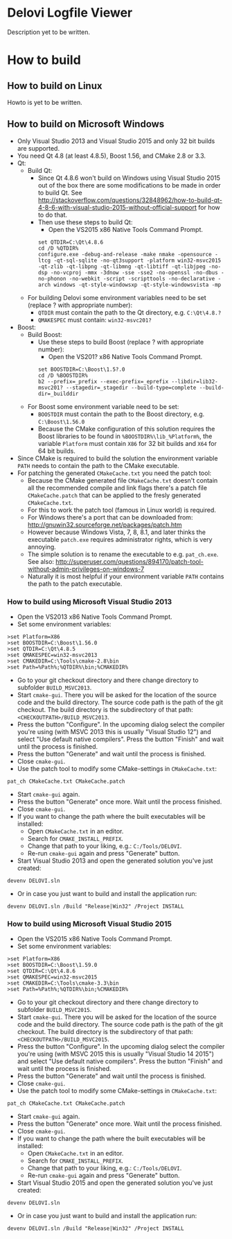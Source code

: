 # Delovi Logfile Viewer

Description yet to be written.



# How to build



## How to build on Linux

Howto is yet to be written.



## How to build on Microsoft Windows

* Only Visual Studio 2013 and Visual Studio 2015 and only 32 bit builds are supported.
* You need Qt 4.8 (at least 4.8.5), Boost 1.56, and CMake 2.8 or 3.3.
* Qt:
  * Build Qt:
    * Since Qt 4.8.6 won't build on Windows using Visual Studio 2015 out of the box there are some modifications to be made in order to build Qt. See http://stackoverflow.com/questions/32848962/how-to-build-qt-4-8-6-with-visual-studio-2015-without-official-support for how to do that.
    * Then use these steps to build Qt:
      * Open the VS2015 x86 Native Tools Command Prompt.
      ```
      set QTDIR=C:\Qt\4.8.6
      cd /D %QTDIR%
      configure.exe -debug-and-release -make nmake -opensource -ltcg -qt-sql-sqlite -no-qt3support -platform win32-msvc2015 -qt-zlib -qt-libpng -qt-libmng -qt-libtiff -qt-libjpeg -no-dsp -no-vcproj -mmx -3dnow -sse -sse2 -no-openssl -no-dbus -no-phonon -no-webkit -script -scripttools -no-declarative -arch windows -qt-style-windowsxp -qt-style-windowsvista -mp
      ```
  * For building Delovi some environment variables need to be set (replace ? with appropriate number):
    * `QTDIR` must contain the path to the Qt directory, e.g. `C:\Qt\4.8.?`
    * `QMAKESPEC` must contain: `win32-msvc201?`
* Boost:
  * Build Boost:
    * Use these steps to build Boost (replace ? with appropriate number):
      * Open the VS201? x86 Native Tools Command Prompt.
      ```
      set BOOSTDIR=C:\Boost\1.5?.0
      cd /D %BOOSTDIR%
      b2 --prefix=_prefix --exec-prefix=_eprefix --libdir=lib32-msvc201? --stagedir=_stagedir --build-type=complete --build-dir=_builddir
      ```
  * For Boost some environment variable need to be set:
    * `BOOSTDIR` must contain the path to the Boost directory, e.g. `C:\Boost\1.56.0`
    * Because the CMake configuration of this solution requires the Boost libraries to be found in `%BOOSTDIR%\lib_%Platform%`, the variable `Platform` must contain `X86` for 32 bit builds and `X64` for 64 bit builds.
* Since CMake is required to build the solution the environment variable `PATH` needs to contain the path to the CMake executable.
* For patching the generated `CMakeCache.txt` you need the patch tool:
  * Because the CMake generated file `CMakeCache.txt` doesn't contain all the recommended compile and link flags there's a patch file `CMakeCache.patch` that can be applied to the fresly generated `CMakeCache.txt`.
  * For this to work the patch tool (famous in Linux world) is required.
  * For Windows there's a port that can be downloaded from: http://gnuwin32.sourceforge.net/packages/patch.htm
  * However because Windows Vista, 7, 8, 8.1, and later thinks the executable `patch.exe` requires administrator rights, which is very annoying.
  * The simple solution is to rename the executable to e.g. `pat_ch.exe`. See also: http://superuser.com/questions/894170/patch-tool-without-admin-privileges-on-windows-7
  * Naturally it is most helpful if your environment variable `PATH` contains the path to the patch executable.



### How to build using Microsoft Visual Studio 2013

* Open the VS2013 x86 Native Tools Command Prompt.
* Set some environment variables:
```
>set Platform=X86
>set BOOSTDIR=C:\Boost\1.56.0
>set QTDIR=C:\Qt\4.8.5
>set QMAKESPEC=win32-msvc2013
>set CMAKEDIR=C:\Tools\cmake-2.8\bin
>set Path=%Path%;%QTDIR%\bin;%CMAKEDIR%
```
* Go to your git checkout directory and there change directory to subfolder `BUILD_MSVC2013`.
* Start `cmake-gui`. There you will be asked for the location of the source code and the build directory. The source code path is the path of the git checkout. The build directory is the subdirectory of that path: `<CHECKOUTPATH>/BUILD_MSVC2013`.
* Press the button "Configure". In the upcoming dialog select the compiler you're using (with MSVC 2013 this is usually "Visual Studio 12") and select "Use default native compilers". Press the button "Finish" and wait until the process is finished.
* Press the button "Generate" and wait until the process is finished.
* Close `cmake-gui`.
* Use the patch tool to modify some CMake-settings in `CMakeCache.txt`:
```
pat_ch CMakeCache.txt CMakeCache.patch
```
* Start `cmake-gui` again.
* Press the button "Generate" once more. Wait until the process finished.
* Close `cmake-gui`.
* If you want to change the path where the built executables will be installed:
  * Open `CMakeCache.txt` in an editor.
  * Search for `CMAKE_INSTALL_PREFIX`.
  * Change that path to your liking, e.g.: `C:/Tools/DELOVI`.
  * Re-run `cmake-gui` again and press "Generate" button.
* Start Visual Studio 2013 and open the generated solution you've just created:
```
devenv DELOVI.sln
```
* Or in case you just want to build and install the application run:
```
devenv DELOVI.sln /Build "Release|Win32" /Project INSTALL
```



### How to build using Microsoft Visual Studio 2015

* Open the VS2015 x86 Native Tools Command Prompt.
* Set some environment variables:
```
>set Platform=X86
>set BOOSTDIR=C:\Boost\1.59.0
>set QTDIR=C:\Qt\4.8.6
>set QMAKESPEC=win32-msvc2015
>set CMAKEDIR=C:\Tools\cmake-3.3\bin
>set Path=%Path%;%QTDIR%\bin;%CMAKEDIR%
```
* Go to your git checkout directory and there change directory to subfolder `BUILD_MSVC2015`.
* Start `cmake-gui`. There you will be asked for the location of the source code and the build directory. The source code path is the path of the git checkout. The build directory is the subdirectory of that path: `<CHECKOUTPATH>/BUILD_MSVC2015`.
* Press the button "Configure". In the upcoming dialog select the compiler you're using (with MSVC 2015 this is usually "Visual Studio 14 2015") and select "Use default native compilers". Press the button "Finish" and wait until the process is finished.
* Press the button "Generate" and wait until the process is finished.
* Close `cmake-gui`.
* Use the patch tool to modify some CMake-settings in `CMakeCache.txt`:
```
pat_ch CMakeCache.txt CMakeCache.patch
```
* Start `cmake-gui` again.
* Press the button "Generate" once more. Wait until the process finished.
* Close `cmake-gui`.
* If you want to change the path where the built executables will be installed:
  * Open `CMakeCache.txt` in an editor.
  * Search for `CMAKE_INSTALL_PREFIX`.
  * Change that path to your liking, e.g.: `C:/Tools/DELOVI`.
  * Re-run `cmake-gui` again and press "Generate" button.
* Start Visual Studio 2015 and open the generated solution you've just created:
```
devenv DELOVI.sln
```
* Or in case you just want to build and install the application run:
```
devenv DELOVI.sln /Build "Release|Win32" /Project INSTALL
```
